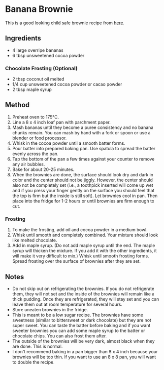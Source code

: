 # Banana Brownie # 

This is a good looking child safe brownie recipe from [here](https://kirbiecravings.com/2-ingredient-healthy-brownies/).

## Ingredients ## 

- 4 large overripe bananas
- 6 tbsp unsweetened cocoa powder

### Chocolate Frosting (Optional)

- 2 tbsp coconut oil melted
- 1/4 cup unsweetened cocoa powder or cacao powder
- 2 tbsp maple syrup

## Method

1. Preheat oven to 175°C.
1. Line a 8 x 4 inch loaf pan with parchment paper.
1. Mash bananas until they become a puree consistency and no banana chunks remain. You can mash by hand with a fork or spoon or use a blender or food processor.
1. Whisk in the cocoa powder until a smooth batter forms.
1. Pour batter into prepared baking pan. Use spatula to spread the batter evenly across the pan.
1. Tap the bottom of the pan a few times against your counter to remove any air bubbles.
1. Bake for about 20-25 minutes.
1. When the brownies are done, the surface should look dry and dark in color and the center should not be jiggly. However, the center should also not be completely set (i.e., a toothpick inserted will come up wet and if you press your finger gently on the surface you should feel that the top is firm but the inside is still soft). Let brownies cool in pan. Then place into the fridge for 1-2 hours or until brownies are firm enough to cut.

### Frosting

1. To make the frosting, add oil and cocoa powder in a medium bowl.
1. Whisk until smooth and completely combined. Your mixture should look like melted chocolate.
1. Add in maple syrup. (Do not add maple syrup until the end. The maple syrup will thicken the mixture. If you add it with the other ingredients, it will make it very difficult to mix.) Whisk until smooth frosting forms. Spread frosting over the surface of brownies after they are set.

## Notes

- Do not skip out on refrigerating the brownies. If you do not refrigerate them, they will not set and the inside of the brownies will remain like a thick pudding. Once they are refrigerated, they will stay set and you can leave them out at room temperature for several hours.
- Store uneaten brownies in the fridge.
- This is meant to be a low sugar recipe. The brownies have some sweetness (similar to bittersweet or dark chocolate) but they are not super sweet. You can taste the batter before baking and if you want sweeter brownies you can add some maple syrup to the batter or chocolate chips. You can also frost them after.
- The outside of the brownies will be very dark, almost black when they are done. This is normal.
- I don't recommend baking in a pan bigger than 8 x 4 inch because your brownies will be too thin. If you want to use an 8 x 8 pan, you will want to double the recipe.
